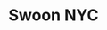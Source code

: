 ---
title: "Swoon NYC"
description: "A unique portfolio for a collective that produces multimedia campaigns for a variety of luxury and fashion clients."
date_off: "2016-05-30T18:14:00-07:00"
website: "http://swoonnyc.com/"
featured: false
gallery: 
- 
  url: "/assets/images/swoon-logo.jpg"
  caption: null
- 
  url: "/assets/images/swoon-comp.jpg"
  caption: null
tags: "development,fashion,responsive"
---
